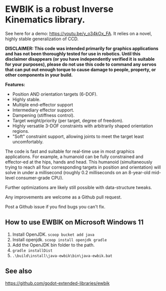 # EWBIK is a robust Inverse Kinematics library.  
  
See here for a demo: https://youtu.be/y_o34kOx_FA. It relies on a novel, highly stable generalization of CCD.  

**DISCLAIMER: This code was intended primarily for graphics applications and has not been thoroughly tested for use in robotics. Until this disclaimer disappears (or you have independently verified it is suitable for your purposes), please do not use this code to command any servos that can put out enough torque to cause damage to people, property, or other components in your build.**

**Features:**

*   Position AND orientation targets (6-DOF).
*   Highly stable.
*   Multiple end-effector support
*   Intermediary effector support.
*   Dampening (stiffness control).
*   Target weight/priority (per target, degree of freedom).
*   Highly versatile 3-DOF constraints with arbitrarily shaped orientation regions.
*   "Soft" constraint support, allowing joints to meet the target least uncomfortably.

The code is fast and suitable for real-time use in most graphics applications. For example, a humanoid can be fully constrained and effector-ed at the hips, hands and head. This humanoid (simultaneously trying to reach all four corresponding targets in position and orientation) will solve in under a millisecond (roughly 0.2 milliseconds on an 8-year-old mid-level consumer-grade CPU). 

Further optimizations are likely still possible with data-structure tweaks.  

Any improvements are welcome as a Github pull request.

Post a Github issue if you find bugs you can't fix.

## How to use EWBIK on Microsoft Windows 11

1. Install OpenJDK. `scoop bucket add java`
1. Install openjdk. `scoop install openjdk gradle`
1. Add the OpenJDK bin folder to the path.
1. `gradle installDist`
1. `.\build\install\java-ewbik\bin\java-ewbik.bat`

## See also

https://github.com/godot-extended-libraries/ewbik
